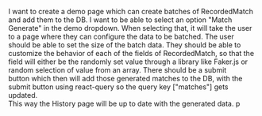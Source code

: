 I want to create a demo page which can create batches of RecordedMatch and add them to the DB.  I want to be able to select an option "Match        
Generate" in the demo dropdown.  When selecting that, it will take the user to a page where they can configure the data to be batched.  The user    
should be able to set the size of the batch data.  They should be able to customize the behavior of each of the fields of RecordedMatch, so that the
field will either be the randomly set value through a library like Faker.js or random selection of value from an array.  There should be a submit   
button which then will add those generated matches to the DB, with the submit button using react-query so the query key ["matches"] gets updated.   
This way the History page will be up to date with the generated data.    p